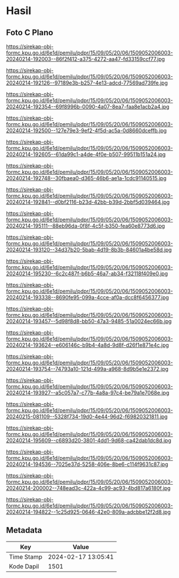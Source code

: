 # Hasil

## Foto C Plano

https://sirekap-obj-formc.kpu.go.id/6e1d/pemilu/pdpr/15/09/05/20/06/1509052006003-20240214-192003--86f2f412-a375-4272-aa47-fd33159ccf77.jpg

https://sirekap-obj-formc.kpu.go.id/6e1d/pemilu/pdpr/15/09/05/20/06/1509052006003-20240214-192126--97189e3b-b257-4e13-adcd-77569ad739fe.jpg

https://sirekap-obj-formc.kpu.go.id/6e1d/pemilu/pdpr/15/09/05/20/06/1509052006003-20240214-192354--69f8996b-0090-4a07-8ea7-faa8e1acb2a4.jpg

https://sirekap-obj-formc.kpu.go.id/6e1d/pemilu/pdpr/15/09/05/20/06/1509052006003-20240214-192500--127e79e3-9ef2-4f5d-ac5a-0d8660dceffb.jpg

https://sirekap-obj-formc.kpu.go.id/6e1d/pemilu/pdpr/15/09/05/20/06/1509052006003-20240214-192605--61da99c1-a4de-4f0e-b507-99511b151a24.jpg

https://sirekap-obj-formc.kpu.go.id/6e1d/pemilu/pdpr/15/09/05/20/06/1509052006003-20240214-192748--30fbaea0-d365-46b6-ae1a-1cdc91140515.jpg

https://sirekap-obj-formc.kpu.go.id/6e1d/pemilu/pdpr/15/09/05/20/06/1509052006003-20240214-192841--d0bf2116-b23d-42bb-b39d-2bbf5d039464.jpg

https://sirekap-obj-formc.kpu.go.id/6e1d/pemilu/pdpr/15/09/05/20/06/1509052006003-20240214-195111--88eb96da-0f8f-4c5f-b350-fea60e8773d6.jpg

https://sirekap-obj-formc.kpu.go.id/6e1d/pemilu/pdpr/15/09/05/20/06/1509052006003-20240214-193120--34d37b20-5bab-4d19-8b3b-84601a4be58d.jpg

https://sirekap-obj-formc.kpu.go.id/6e1d/pemilu/pdpr/15/09/05/20/06/1509052006003-20240214-195230--6c2c487f-b6b5-46a7-ab34-f32118f409e0.jpg

https://sirekap-obj-formc.kpu.go.id/6e1d/pemilu/pdpr/15/09/05/20/06/1509052006003-20240214-193338--8690fe95-099a-4cce-af0a-dcc8f6456377.jpg

https://sirekap-obj-formc.kpu.go.id/6e1d/pemilu/pdpr/15/09/05/20/06/1509052006003-20240214-193457--5d98f8d8-bb50-47a3-9485-51a0024ec66b.jpg

https://sirekap-obj-formc.kpu.go.id/6e1d/pemilu/pdpr/15/09/05/20/06/1509052006003-20240214-193624--e606146c-b9b4-4a8d-9d8f-d26f1e871e4c.jpg

https://sirekap-obj-formc.kpu.go.id/6e1d/pemilu/pdpr/15/09/05/20/06/1509052006003-20240214-193754--74793a10-121d-499a-a968-8d9b5e1e2372.jpg

https://sirekap-obj-formc.kpu.go.id/6e1d/pemilu/pdpr/15/09/05/20/06/1509052006003-20240214-193927--a5c057a7-c77b-4a8a-97c4-be79a1e7068e.jpg

https://sirekap-obj-formc.kpu.go.id/6e1d/pemilu/pdpr/15/09/05/20/06/1509052006003-20240215-081109--5328f734-19d0-4e44-96d2-f69820321811.jpg

https://sirekap-obj-formc.kpu.go.id/6e1d/pemilu/pdpr/15/09/05/20/06/1509052006003-20240214-195609--c6893d20-3801-4dd1-9d68-ca42dab1dc8d.jpg

https://sirekap-obj-formc.kpu.go.id/6e1d/pemilu/pdpr/15/09/05/20/06/1509052006003-20240214-194536--7025e37d-5258-406e-8be6-c114f9631c87.jpg

https://sirekap-obj-formc.kpu.go.id/6e1d/pemilu/pdpr/15/09/05/20/06/1509052006003-20240214-200002--748ead3c-422a-4c99-ac93-4bd817a6180f.jpg

https://sirekap-obj-formc.kpu.go.id/6e1d/pemilu/pdpr/15/09/05/20/06/1509052006003-20240214-194822--1c25d925-0646-42e0-809a-adcbbe12f2d8.jpg


## Metadata

| Key        | Value               |
| ---------- | ------------------- |
| Time Stamp | 2024-02-17 13:05:41 |
| Kode Dapil | 1501                |



